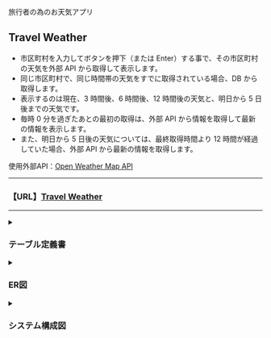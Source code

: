 <p>旅行者の為のお天気アプリ</p>
<h2>Travel Weather</h2>

- 市区町村を入力してボタンを押下（または Enter）する事で、その市区町村の天気を外部 API から取得して表示します。<br>
- 同じ市区町村で、同じ時間帯の天気をすでに取得されている場合、DB から取得します。<br>
- 表示するのは現在、3 時間後、6 時間後、12 時間後の天気と、明日から 5 日後までの天気です。<br>
- 毎時 0 分を過ぎたあとの最初の取得は、外部 API から情報を取得して最新の情報を表示します。<br>
- また、明日から 5 日後の天気については、最終取得時間より 12 時間が経過していた場合、外部 API から最新の情報を取得します。<br>

<p>使用外部API：<a href="https://openweathermap.org/" target="_blank" rel="noopener">Open Weather Map API</a></p>

---

<h3>【URL】<a href="https://www.yto-weather.com" target="_blank" rel="noopener">Travel Weather</a></h3>
<p></p>

---

<details>
<summary><h3>テーブル定義書</h3></summary>

PK - Primary Key<br>
FK - Foreign Key<br>
UQ - Unique Key<br>

【cities】
| カラム名 | データ型 | NULL | 制約 | 初期値 | AUTO INCREMENT | INDEX |
|----|----|----|----|----|----|----|
| id | int | NO | PK | - | ◯ | - |
| name | string | NO | UQ | - | - | ◯ |
| lat | string | NO | - | - | - | ◯ |
| lon | string | NO | - | - | - | ◯ |
| country_id | int | NO | FK | - | - | - |
| created_at | datetime | NO | - | - | - | - |
| updated_at | datetime | NO | - | - | - | - |

【countries】
| カラム名 | データ型 | NULL | 制約 | 初期値 | AUTO INCREMENT | INDEX |
|----|----|----|----|----|----|----|
| id | int | NO | PK | - | ◯ | - |
| name | string | NO | UQ | - | - | ◯ |
| created_at | datetime | NO | - | - | - | - |
| updated_at | datetime | NO | - | - | - | - |

【weathers】
| カラム名 | データ型 | NULL | 制約 | 初期値 | AUTO INCREMENT | INDEX |
|----|----|----|----|----|----|----|
| id | int | NO | PK | - | ◯ | - |
| city_id | int | NO | FK | - | - | ◯ |
| date_time | datetime | NO | - | - | - | ◯ |
| weather | string | NO | - | - | - | - |
| temp | float | NO | - | - | - | - |
| temp_max | float | NO | - | - | - | - |
| temp_min | float | NO | - | - | - | - |
| humidity | int | NO | - | - | - | - |
| description | string | NO | - | - | - | - |
| alert | text | YES | - | - | - | - |
| icon | string | NO | - | - | - | - |
| data_type | string | NO | - | - | - | ◯ |
| created_at | datetime | NO | - | - | - | - |
| updated_at | datetime | NO | - | - | - | - |

</details>

<details>
<summary><h3>ER図</h3></summary>

![ER図](./documents/er.png)

</details>

<details>
<summary><h3>システム構成図</h3></summary>

![システム構成図](./documents/architecture.png)

</details>
